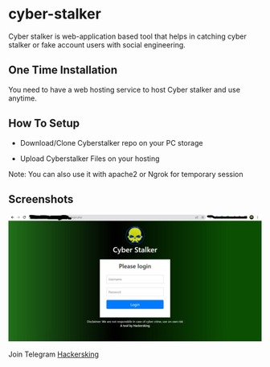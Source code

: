 # cyber-stalker
Cyber stalker is web-application based tool that helps in catching cyber stalker or fake account users with social engineering.



## One Time Installation

You need to have a web hosting service to host Cyber stalker and use anytime.
    
## How To Setup

- Download/Clone Cyberstalker repo on your PC storage

- Upload Cyberstalker Files on your hosting

Note: You can also use it with apache2 or Ngrok for temporary session

## Screenshots

![App Screenshot](https://github.com/kinghacker0/cyber-stalker/blob/main/Screenshot.jpg)



Join Telegram <a href="bio.site/hackersking.in">Hackersking</a>

